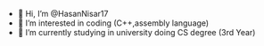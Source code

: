 - 👋 Hi, I’m @HasanNisar17
- 👀 I’m interested in coding (C++,assembly language) 
- 🌱 I’m currently studying in university doing CS degree (3rd Year)


<!---
HasanNisar17/HasanNisar17 is a ✨ special ✨ repository because its `README.md` (this file) appears on your GitHub profile.
You can click the Preview link to take a look at your changes.
--->
